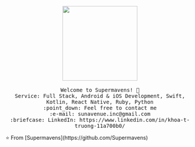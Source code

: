 <p align="center">
   <img src="https://firebasestorage.googleapis.com/v0/b/miraclegrooup-wpwmrn.appspot.com/o/supermavens-logo.png?alt=media&token=e3f00227-fd23-4d8e-a3c2-ffb56d3e4dd6" width="200px">
   <br>
   <br>
   <samp>
     Welcome to Supermavens! 👋<br>
     Service: Full Stack, Android & iOS Development, Swift, Kotlin, React Native, Ruby, Python <br>
     :point_down: Feel free  to contact me <br>
     :e-mail:	sunavenue.inc@gmail.com <br>
     :briefcase: LinkedIn: https://www.linkedin.com/in/khoa-t-truong-11a700b0/ <br>
   </samp>
 </p>
 ⭐️ From [Supermavens](https://github.com/Supermavens)
